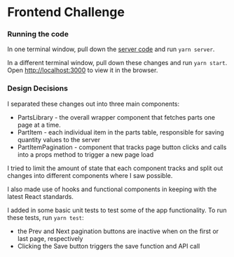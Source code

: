 # Frontend Challenge

### Running the code

In one terminal window, pull down the [server code](https://github.com/fast-radius/fe-challenge) and run `yarn server`.

In a different terminal window, pull down these changes and run `yarn start`. Open [http://localhost:3000](http://localhost:3000) to view it in the browser.

### Design Decisions

I separated these changes out into three main components: 
- PartsLibrary - the overall wrapper component that fetches parts one page at a time. 
- PartItem - each individual item in the parts table, responsible for saving quantity values to the server
- PartItemPagination - component that tracks page button clicks and calls into a props method to trigger a new page load

I tried to limit the amount of state that each component tracks and split out changes into different components where I saw possible.

I also made use of hooks and functional components in keeping with the latest React standards.

I added in some basic unit tests to test some of the app functionality. To run these tests, run `yarn test`:
- the Prev and Next pagination buttons are inactive when on the first or last page, respectively
- Clicking the Save button triggers the save function and API call
